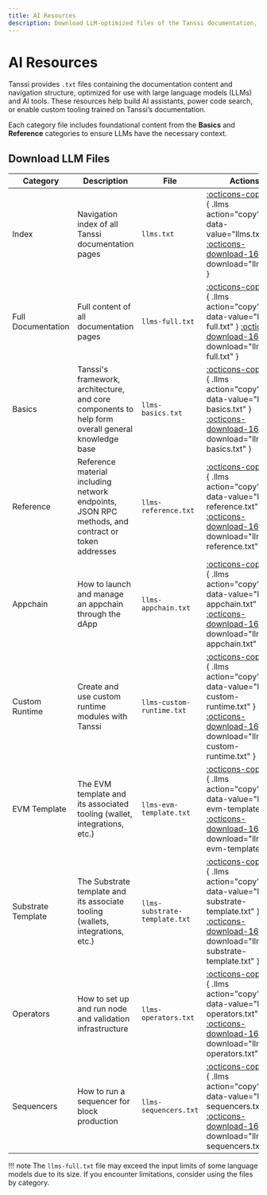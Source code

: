 ```yaml
---
title: AI Resources
description: Download LLM-optimized files of the Tanssi documentation, including full content and category-specific resources for AI agents.
---
```


# AI Resources

Tanssi provides `.txt` files containing the documentation content and navigation structure, optimized for use with large language models (LLMs) and AI tools. These resources help build AI assistants, power code search, or enable custom tooling trained on Tanssi’s documentation.

Each category file includes foundational content from the **Basics** and **Reference** categories to ensure LLMs have the necessary context.

## Download LLM Files

| Category           | Description                                                                                       | File                          | Actions                                                                                                                                                                                                 |
|--------------------|---------------------------------------------------------------------------------------------------|-------------------------------|---------------------------------------------------------------------------------------------------------------------------------------------------------------------------------------------------------|
| Index              | Navigation index of all Tanssi documentation pages                                                | `llms.txt`                    | [:octicons-copy-16:](){ .llms action="copy" data-value="llms.txt" } [:octicons-download-16:](/llms.txt){ download="llms.txt" }                                                                     |
| Full Documentation | Full content of all documentation pages                                                           | `llms-full.txt`               | [:octicons-copy-16:](){ .llms action="copy" data-value="llms-full.txt" } [:octicons-download-16:](/llms-full.txt){ download="llms-full.txt" }                                                      |
| Basics             | Tanssi's framework, architecture, and core components to help form overall general knowledge base | `llms-basics.txt`             | [:octicons-copy-16:](){ .llms action="copy" data-value="llms-basics.txt" } [:octicons-download-16:](/llms-basics.txt){ download="llms-basics.txt" }                                     |
| Reference          | Reference material including network endpoints, JSON RPC methods, and contract or token addresses | `llms-reference.txt`          | [:octicons-copy-16:](){ .llms action="copy" data-value="llms-reference.txt"} [:octicons-download-16:](/llms-reference.txt){ download="llms-reference.txt" }                             |
| Appchain           | How to launch and manage an appchain through the dApp                                             | `llms-appchain.txt`           | [:octicons-copy-16:](){ .llms action="copy" data-value="llms-appchain.txt" } [:octicons-download-16:](/llms-appchain.txt){ download="llms-appchain.txt" }                               |
| Custom Runtime     | Create and use custom runtime modules with Tanssi                                                 | `llms-custom-runtime.txt`     | [:octicons-copy-16:](){ .llms action="copy" data-value="llms-custom-runtime.txt" } [:octicons-download-16:](/llms-custom-runtime.txt){ download="llms-custom-runtime.txt" }             |
| EVM Template       | The EVM template and its associated tooling (wallet, integrations, etc.)                          | `llms-evm-template.txt`       | [:octicons-copy-16:](){ .llms action="copy" data-value="llms-evm-template.txt" } [:octicons-download-16:](/llms-evm-template.txt){ download="llms-evm-template.txt" }                   |
| Substrate Template | The Substrate template and its associate tooling (wallets, integrations, etc.)                    | `llms-substrate-template.txt` | [:octicons-copy-16:](){ .llms action="copy" data-value="llms-substrate-template.txt" } [:octicons-download-16:](/llms-substrate-template.txt){ download="llms-substrate-template.txt" } |
| Operators          | How to set up and run node and validation infrastructure                                          | `llms-operators.txt`          | [:octicons-copy-16:](){ .llms action="copy" data-value="llms-operators.txt" } [:octicons-download-16:](/llms-operators.txt){ download="llms-operators.txt" }                            |
| Sequencers         | How to run a sequencer for block production                                                       | `llms-sequencers.txt`         | [:octicons-copy-16:](){ .llms action="copy" data-value="llms-sequencers.txt" } [:octicons-download-16:](/llms-sequencers.txt){ download="llms-sequencers.txt" }                         |

!!! note
    The `llms-full.txt` file may exceed the input limits of some language models due to its size. If you encounter limitations, consider using the files by category.